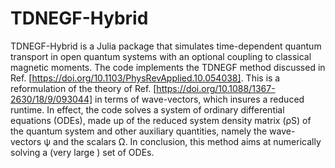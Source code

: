 # TDNEGF-Hybrid
TDNEGF-Hybrid is a Julia package that simulates time-dependent quantum transport in open quantum systems with an optional coupling to classical magnetic moments. 
The code implements the TDNEGF method discussed in Ref. [https://doi.org/10.1103/PhysRevApplied.10.054038]. This is a reformulation of the theory of
Ref. [https://doi.org/10.1088/1367-2630/18/9/093044] in terms of wave-vectors, which insures a reduced runtime. In effect, the code solves a system of ordinary differential 
equations (ODEs), made up of the reduced system density matrix (ρS) of the quantum system and other auxiliary quantities, namely the wave-vectors ψ and the 
scalars Ω.  In conclusion, this method aims at numerically solving a (very large ) set of ODEs.
